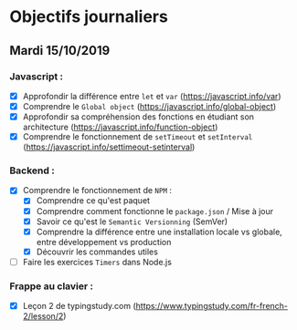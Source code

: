# Objectifs journaliers

## Mardi 15/10/2019

### Javascript : 

* [x] Approfondir la différence entre `let` et `var` (https://javascript.info/var)
* [x] Comprendre le `Global object` (https://javascript.info/global-object)
* [x] Approfondir sa compréhension des fonctions en étudiant son architecture (https://javascript.info/function-object)
* [x] Comprendre le fonctionnement de `setTimeout` et `setInterval` (https://javascript.info/settimeout-setinterval)

### Backend : 

* [x] Comprendre le fonctionnement de `NPM` : 
  * [x] Comprendre ce qu'est paquet 
  * [x] Comprendre comment fonctionne le `package.json` / Mise à jour 
  * [x] Savoir ce qu'est le `Semantic Versionning` (SemVer)
  * [x] Comprendre la différence entre une installation locale vs globale, entre développement vs production
  * [x] Découvrir les commandes utiles 

* [ ] Faire les exercices `Timers` dans Node.js

### Frappe au clavier :

* [x] Leçon 2 de typingstudy.com (https://www.typingstudy.com/fr-french-2/lesson/2)
